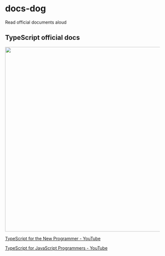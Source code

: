 # docs-dog
Read official documents aloud

## TypeScript official docs

<img src="https://res.cloudinary.com/dyjvqnaht/image/upload/v1633584424/images/754fd04fdbb592b16ff4c17356f15e5760c2874fa1006dce9cce6b66f3cf1694.png" width=600>

[TypeScript for the New Programmer - YouTube](https://www.youtube.com/watch?v=SDHVJ0frxaY)

[TypeScript for JavaScript Programmers - YouTube](https://www.youtube.com/watch?v=3cJxvVPMUbg)




